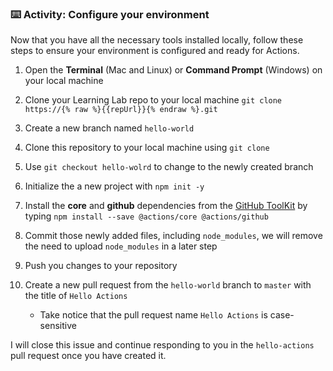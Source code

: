 
### :keyboard: Activity: Configure your environment

Now that you have all the necessary tools installed locally, follow these steps to ensure your environment is configured and ready for Actions.

1. Open the **Terminal** (Mac and Linux) or **Command Prompt** (Windows) on your local machine
2. Clone your Learning Lab repo to your local machine
   `git clone https://{% raw %}{{repUrl}}{% endraw %}.git`

3. Create a new branch named `hello-world`
4. Clone this repository to your local machine using `git clone`
5. Use `git checkout hello-wolrd` to change to the newly created branch
6. Initialize the a new project with `npm init -y`
7. Install the **core** and **github** dependencies from the [GitHub ToolKit](https://github.com/actions/toolkit) by typing `npm install --save @actions/core @actions/github`
8. Commit those newly added files, including `node_modules`, we will remove the need to upload `node_modules` in a later step
9.  Push you changes to your repository
10. Create a new pull request from the `hello-world` branch to `master` with the title of `Hello Actions`
    - Take notice that the pull request name `Hello Actions` is case-sensitive

I will close this issue and continue responding to you in the `hello-actions` pull request once you have created it.